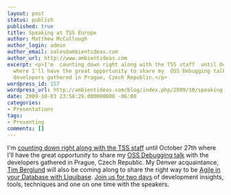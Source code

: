 ```yaml
---
layout: post
status: publish
published: true
title: Speaking at TSS Europe
author: Matthew McCullough
author_login: admin
author_email: sales@ambientideas.com
author_url: http://www.ambientideas.com
excerpt: <p>I'm  counting down right along with the TSS staff  until October 27th
  where I'll have the great opportunity to share my  OSS Debugging talk  with the
  developers gathered in Prague, Czech Republic.</p>
wordpress_id: 157
wordpress_url: http://ambientideas.com/blog/index.php/2009/10/speaking-at-tss-europe/
date: 2009-10-03 23:58:29.000000000 -06:00
categories:
- Presentations
tags:
- Presenting
comments: []
---
```

<p>I'm <a href="http://www.theserverside.com/news/thread.tss?thread_id=58118" target="_blank">counting down right along with the TSS staff</a> until October 27th where I'll have the great opportunity to share my <a href="http://www.ambientideas.com/engineering/engineering-presentation.html" target="_blank">OSS Debugging talk</a> with the developers gathered in Prague, Czech Republic. My Denver acquaintance, <a href="http://augusttechgroup.com" target="_blank">Tim Berglund</a> will also be coming along to share the right way to be <a href="http://javasymposium.techtarget.com/html/tools_tech.html" target="_blank">Agile in your Database with Liquibase</a>. <a href="http://javasymposium.techtarget.com/" target="_blank">Join us for two days</a> of development insights, tools, techniques and one on one time with the speakers.</p>

